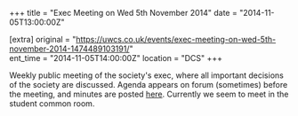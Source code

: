 +++
title = "Exec Meeting on Wed 5th November 2014"
date = "2014-11-05T13:00:00Z"

[extra]
original = "https://uwcs.co.uk/events/exec-meeting-on-wed-5th-november-2014-1474489103191/"    
ent_time = "2014-11-05T14:00:00Z"
location = "DCS"
+++

Weekly public meeting of the society's exec, where all important decisions of the society are discussed. Agenda appears on forum (sometimes) before the meeting, and minutes are posted [here](https://uwcs.co.uk/minutes/1/). Currently we seem to meet in the student common room.

